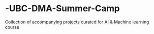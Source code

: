 # -UBC-DMA-Summer-Camp
Collection of accompanying projects curated for AI &amp; Machine learning course
